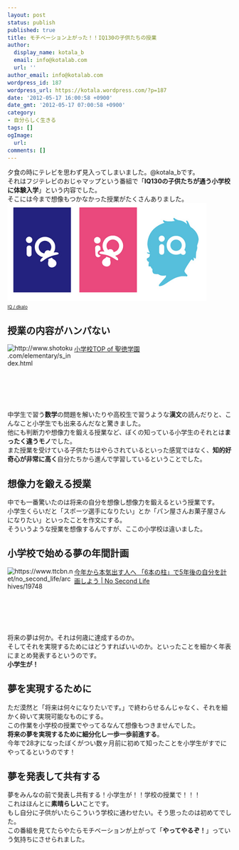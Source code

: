 ```yaml
---
layout: post
status: publish
published: true
title: モチベーション上がった！！IQ130の子供たちの授業
author:
  display_name: kotala_b
  email: info@kotalab.com
  url: ''
author_email: info@kotalab.com
wordpress_id: 187
wordpress_url: https://kotala.wordpress.com/?p=187
date: '2012-05-17 16:00:58 +0900'
date_gmt: '2012-05-17 07:00:58 +0900'
category:
- 自分らしく生きる
tags: []
ogImage:
  url:
comments: []
---
```

<p>夕食の時にテレビを思わず見入ってしまいました。@kotala_bです。<br />
それはフジテレビのおじゃマップという番組で「<strong>IQ130の子供たちが通う小学校に体験入学</strong>」という内容でした。<br />
そこには今まで想像もつかなかった授業がたくさんありました。<br />
<a href="/wp-content/uploads/iq.jpg" target="_blank"><img src="/wp-content/uploads/iq.jpg" alt="" title="iq" width="448" height="220" class="alignnone size-full wp-image-1118" /></a><br />
<span style="font-size:10px;"><a title="IQ" href="https://www.flickr.com/photos/dkalo/3031915016/" target="_blank">IQ / dkalo</a></span><br />
</p>
<!--more-->
<h2>授業の内容がハンパない</h2>
<p><a href="http://www.shotoku.com/elementary/s_index.html" target="_blank"><img title="小学校TOP of 聖徳学園" src="https://capture.heartrails.com/150x130?http://www.shotoku.com/elementary/s_index.html" alt="http://www.shotoku.com/elementary/s_index.html" width="150" height="130" align="left" /></a><a href="http://www.shotoku.com/elementary/s_index.html" title="小学校TOP of 聖徳学園" target="_blank">小学校TOP of 聖徳学園</a><br style="clear:both;" /><br />
中学生で習う<strong>数学</strong>の問題を解いたりや高校生で習うような<strong>漢文</strong>の読んだりと、こんなこと小学生でも出来るんだなと驚きました。<br />
他にも判断力や想像力を鍛える授業など、ぼくの知っている小学生のそれとは<strong>まったく違うモノ</strong>でした。<br />
また授業を受けている子供たちはやらされているといった感覚ではなく、<strong>知的好奇心が非常に高く</strong>自分たちから進んで学習しているということでした。</p>
<h2>想像力を鍛える授業</h2>
<p>中でも一番驚いたのは将来の自分を想像し想像力を鍛えるという授業です。<br />
小学生くらいだと「スポーツ選手になりたい」とか「パン屋さんお菓子屋さんになりたい」といったことを作文にする。<br />
そういうような授業を想像するんですが、ここの小学校は違いました。</p>
<h2>小学校で始める夢の年間計画</h2>
<p><a href="https://www.ttcbn.net/no_second_life/archives/19748" target="_blank"><img title="今年から本気出す人へ 「6本の柱」で5年後の自分を計画しよう | No Second Life" src="https://capture.heartrails.com/150x130?https://www.ttcbn.net/no_second_life/archives/19748" alt="https://www.ttcbn.net/no_second_life/archives/19748" width="150" height="130" align="left" /></a><a href="https://www.ttcbn.net/no_second_life/archives/19748" title="今年から本気出す人へ 「6本の柱」で5年後の自分を計画しよう | No Second Life" target="_blank">今年から本気出す人へ 「6本の柱」で5年後の自分を計画しよう | No Second Life</a><br style="clear:both;" /><br />
将来の夢は何か。それは何歳に達成するのか。<br />
そしてそれを実現するためにはどうすればいいのか。といったことを細かく年表にまとめ発表するというのです。<br />
<strong>小学生が！</strong></p>
<h2>夢を実現するために</h2>
<p>ただ漠然と「将来は何々になりたいです。」で終わらせるんじゃなく、それを細かく砕いて実現可能なものにする。<br />
この作業を小学校の授業でやってるなんて想像もつきませんでした。<br />
<strong>将来の夢を実現するために細分化し一歩一歩前進する</strong>。<br />
今年で28才になったぼくがつい数ヶ月前に初めて知ったことを小学生がすでにやってるというのです！</p>
<h2>夢を発表して共有する</h2>
<p>夢をみんなの前で発表し共有する！小学生が！！学校の授業で！！！<br />
これはほんとに<strong>素晴らしい</strong>ことです。<br />
もし自分に子供がいたらこういう学校に通わせたい。そう思ったのは初めてでした。<br />
この番組を見てたらやたらモチベーションが上がって「<strong>やってやるぞ！</strong>」っていう気持ちにさせられました。</p>
